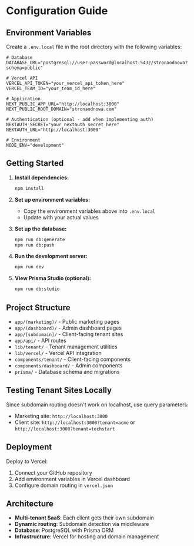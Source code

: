 # Configuration Guide

## Environment Variables

Create a `.env.local` file in the root directory with the following variables:

```env
# Database
DATABASE_URL="postgresql://user:password@localhost:5432/stronaodnowa?schema=public"

# Vercel API
VERCEL_API_TOKEN="your_vercel_api_token_here"
VERCEL_TEAM_ID="your_team_id_here"

# Application
NEXT_PUBLIC_APP_URL="http://localhost:3000"
NEXT_PUBLIC_ROOT_DOMAIN="stronaodnowa.com"

# Authentication (optional - add when implementing auth)
NEXTAUTH_SECRET="your_nextauth_secret_here"
NEXTAUTH_URL="http://localhost:3000"

# Environment
NODE_ENV="development"
```

## Getting Started

1. **Install dependencies:**
   ```bash
   npm install
   ```

2. **Set up environment variables:**
   - Copy the environment variables above into `.env.local`
   - Update with your actual values

3. **Set up the database:**
   ```bash
   npm run db:generate
   npm run db:push
   ```

4. **Run the development server:**
   ```bash
   npm run dev
   ```

5. **View Prisma Studio (optional):**
   ```bash
   npm run db:studio
   ```

## Project Structure

- `app/(marketing)/` - Public marketing pages
- `app/(dashboard)/` - Admin dashboard pages
- `app/[subdomain]/` - Client-facing tenant sites
- `app/api/` - API routes
- `lib/tenant/` - Tenant management utilities
- `lib/vercel/` - Vercel API integration
- `components/tenant/` - Client-facing components
- `components/dashboard/` - Admin components
- `prisma/` - Database schema and migrations

## Testing Tenant Sites Locally

Since subdomain routing doesn't work on localhost, use query parameters:

- Marketing site: `http://localhost:3000`
- Client site: `http://localhost:3000?tenant=acme` or `http://localhost:3000?tenant=techstart`

## Deployment

Deploy to Vercel:

1. Connect your GitHub repository
2. Add environment variables in Vercel dashboard
3. Configure domain routing in `vercel.json`

## Architecture

- **Multi-tenant SaaS**: Each client gets their own subdomain
- **Dynamic routing**: Subdomain detection via middleware
- **Database**: PostgreSQL with Prisma ORM
- **Infrastructure**: Vercel for hosting and domain management

